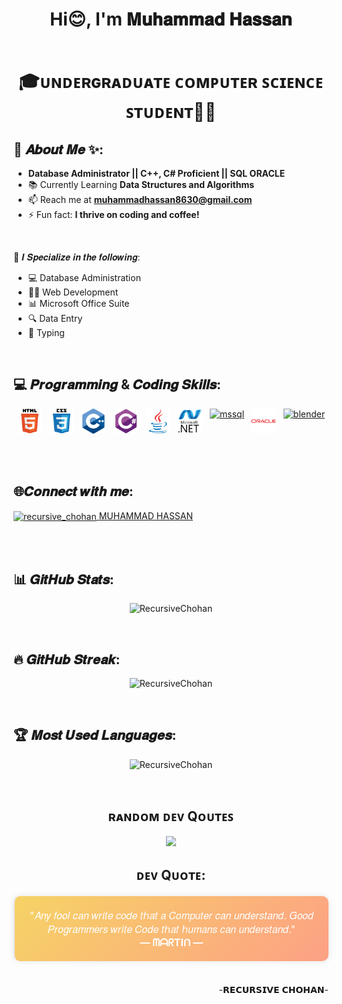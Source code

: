 <h1 align="center">
 
 Hi😊, I'm 𝐌𝐮𝐡𝐚𝐦𝐦𝐚𝐝 𝐇𝐚𝐬𝐬𝐚𝐧
 <br><br>
<p align="center">🎓ᴜɴᴅᴇʀɢʀᴀᴅᴜᴀᴛᴇ ᴄᴏᴍᴘᴜᴛᴇʀ ꜱᴄɪᴇɴᴄᴇ ꜱᴛᴜᴅᴇɴᴛ👨‍💻</p></h1>

 ## **💫 𝑨𝒃𝒐𝒖𝒕 𝑴𝒆 ✨:**
- **Database Administrator || C++, C# Proficient || SQL ORACLE**
- 📚 Currently Learning **Data Structures and Algorithms**
- 📫 Reach me at **muhammadhassan8630@gmail.com**
- ⚡ Fun fact: **I thrive on coding and coffee!**
<br>

🚀 𝑰 𝑺𝒑𝒆𝒄𝒊𝒂𝒍𝒊𝒛𝒆 𝒊𝒏 𝒕𝒉𝒆 𝒇𝒐𝒍𝒍𝒐𝒘𝒊𝒏𝒈:
  - 💻 Database Administration
  - 👨‍💻 Web Development
  - 📊 Microsoft Office Suite
  - 🔍 Data Entry
  - 📝 Typing

<br>

## 💻 𝑷𝒓𝒐𝒈𝒓𝒂𝒎𝒎𝒊𝒏𝒈 & 𝑪𝒐𝒅𝒊𝒏𝒈 𝑺𝒌𝒊𝒍𝒍𝒔:
<div style="display: flex; justify-content: space-around;">
    <a href="https://www.w3.org/html/" target="_blank" rel="noreferrer">
        <img src="https://raw.githubusercontent.com/devicons/devicon/master/icons/html5/html5-original-wordmark.svg" alt="html5" width="40" height="40"/>
    </a>
    <a href="https://www.w3schools.com/css/" target="_blank" rel="noreferrer">
        <img src="https://raw.githubusercontent.com/devicons/devicon/master/icons/css3/css3-original-wordmark.svg" alt="css3" width="40" height="40"/>
    </a>
    <a href="https://www.w3schools.com/cpp/" target="_blank" rel="noreferrer">
        <img src="https://raw.githubusercontent.com/devicons/devicon/master/icons/cplusplus/cplusplus-original.svg" alt="cplusplus" width="40" height="40"/>
    </a>
    <a href="https://www.w3schools.com/cs/" target="_blank" rel="noreferrer">
        <img src="https://raw.githubusercontent.com/devicons/devicon/master/icons/csharp/csharp-original.svg" alt="csharp" width="40" height="40"/>
    </a>
    <a href="https://www.java.com" target="_blank" rel="noreferrer">
        <img src="https://raw.githubusercontent.com/devicons/devicon/master/icons/java/java-original.svg" alt="java" width="40" height="40"/>
    </a>
    <a href="https://dotnet.microsoft.com/" target="_blank" rel="noreferrer">
        <img src="https://raw.githubusercontent.com/devicons/devicon/master/icons/dot-net/dot-net-original-wordmark.svg" alt="dotnet" width="40" height="40"/>
    </a>
    <a href="https://www.microsoft.com/en-us/sql-server" target="_blank" rel="noreferrer">
        <img src="https://www.svgrepo.com/show/303229/microsoft-sql-server-logo.svg" alt="mssql" width="40" height="40"/>
    </a>
    <a href="https://www.oracle.com/" target="_blank" rel="noreferrer">
        <img src="https://raw.githubusercontent.com/devicons/devicon/master/icons/oracle/oracle-original.svg" alt="oracle" width="40" height="40"/>
    </a>
    <a href="https://www.blender.org/" target="_blank" rel="noreferrer">
        <img src="https://download.blender.org/branding/community/blender_community_badge_white.svg" alt="blender" width="40" height="40"/>
    </a>
</div>


<br><br>


## 🌐𝑪𝒐𝒏𝒏𝒆𝒄𝒕 𝒘𝒊𝒕𝒉 𝒎𝒆:
<p align="left">
  <a href="https://instagram.com/recursive_chohan" target="blank">
    <img align="center" src="https://raw.githubusercontent.com/rahuldkjain/github-profile-readme-generator/master/src/images/icons/Social/instagram.svg" alt="recursive_chohan" height="30" width="40" />
  </a> 
  <a href="https://instagram.com/recursive_chohan" target="blank">MUHAMMAD HASSAN</a>
</p>

<br><br>
## 📊 𝑮𝒊𝒕𝑯𝒖𝒃 𝑺𝒕𝒂𝒕𝒔:
<p align="center">
  <img src="https://github-readme-stats.vercel.app/api?username=RecursiveChohan&show_icons=true&locale=en&theme=dark&hide_border=true" alt="RecursiveChohan" />
</p>

<br>

## 🔥 𝑮𝒊𝒕𝑯𝒖𝒃 𝑺𝒕𝒓𝒆𝒂𝒌:
<p align="center">
  <img src="https://github-readme-streak-stats.herokuapp.com/?user=RecursiveChohan&theme=dark&hide_border=true" alt="RecursiveChohan" />
</p>

<br>

## 🏆 𝑴𝒐𝒔𝒕 𝑼𝒔𝒆𝒅 𝑳𝒂𝒏𝒈𝒖𝒂𝒈𝒆𝒔:
<p align="center">
  <img src="https://github-readme-stats.vercel.app/api/top-langs?username=RecursiveChohan&show_icons=true&locale=en&layout=compact&theme=dark&hide_border=true" alt="RecursiveChohan" />
</p>

<br>



<div align="center">

 ## ʀᴀɴᴅᴏᴍ ᴅᴇᴠ Qᴏᴜᴛᴇꜱ
 
  ![](https://quotes-github-readme.vercel.app/api?type=horizontal&theme=radical)
 ## **ᴅᴇᴠ Qᴜᴏᴛᴇ:**
  <blockquote style="background: linear-gradient(135deg, #f6d365, #fda085); padding: 20px; border-radius: 10px; box-shadow: 0px 0px 10px rgba(0, 0, 0, 0.1); color: #fff; font-size: 16px; max-width: 500px; margin: 20px auto;">
    "𝐴𝑛𝑦 𝑓𝑜𝑜𝑙 𝑐𝑎𝑛 𝑤𝑟𝑖𝑡𝑒 𝑐𝑜𝑑𝑒 𝑡ℎ𝑎𝑡 𝑎 𝐶𝑜𝑚𝑝𝑢𝑡𝑒𝑟 𝑐𝑎𝑛 𝑢𝑛𝑑𝑒𝑟𝑠𝑡𝑎𝑛𝑑. 𝐺𝑜𝑜𝑑 𝑃𝑟𝑜𝑔𝑟𝑎𝑚𝑚𝑒𝑟𝑠 𝑤𝑟𝑖𝑡𝑒 𝐶𝑜𝑑𝑒 𝑡ℎ𝑎𝑡 ℎ𝑢𝑚𝑎𝑛𝑠 𝑐𝑎𝑛 𝑢𝑛𝑑𝑒𝑟𝑠𝑡𝑎𝑛𝑑."<br> 
    <footer><b>― ᗰᗩᖇTIᑎ ―</b></footer>

                                                     
  </blockquote>
<br>          
</div>
<div align="right">-𝗥𝗘𝗖𝗨𝗥𝗦𝗜𝗩𝗘 𝗖𝗛𝗢𝗛𝗔𝗡-</div>

